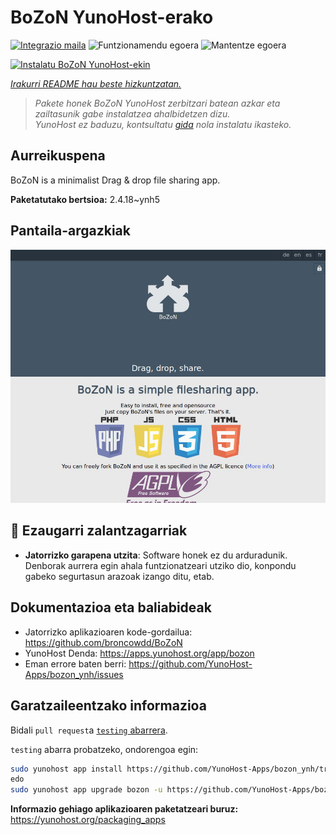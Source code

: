 <!--
Ohart ongi: README hau automatikoki sortu da <https://github.com/YunoHost/apps/tree/master/tools/readme_generator>ri esker
EZ editatu eskuz.
-->

# BoZoN YunoHost-erako

[![Integrazio maila](https://dash.yunohost.org/integration/bozon.svg)](https://dash.yunohost.org/appci/app/bozon) ![Funtzionamendu egoera](https://ci-apps.yunohost.org/ci/badges/bozon.status.svg) ![Mantentze egoera](https://ci-apps.yunohost.org/ci/badges/bozon.maintain.svg)

[![Instalatu BoZoN YunoHost-ekin](https://install-app.yunohost.org/install-with-yunohost.svg)](https://install-app.yunohost.org/?app=bozon)

*[Irakurri README hau beste hizkuntzatan.](./ALL_README.md)*

> *Pakete honek BoZoN YunoHost zerbitzari batean azkar eta zailtasunik gabe instalatzea ahalbidetzen dizu.*  
> *YunoHost ez baduzu, kontsultatu [gida](https://yunohost.org/install) nola instalatu ikasteko.*

## Aurreikuspena

BoZoN is a minimalist Drag & drop file sharing app.


**Paketatutako bertsioa:** 2.4.18~ynh5

## Pantaila-argazkiak

![BoZoN(r)en pantaila-argazkia](./doc/screenshots/bozon_screenshot.png)

## :red_circle: Ezaugarri zalantzagarriak

- **Jatorrizko garapena utzita**: Software honek ez du arduradunik. Denborak aurrera egin ahala funtzionatzeari utziko dio, konpondu gabeko segurtasun arazoak izango ditu, etab.

## Dokumentazioa eta baliabideak

- Jatorrizko aplikazioaren kode-gordailua: <https://github.com/broncowdd/BoZoN>
- YunoHost Denda: <https://apps.yunohost.org/app/bozon>
- Eman errore baten berri: <https://github.com/YunoHost-Apps/bozon_ynh/issues>

## Garatzaileentzako informazioa

Bidali `pull request`a [`testing` abarrera](https://github.com/YunoHost-Apps/bozon_ynh/tree/testing).

`testing` abarra probatzeko, ondorengoa egin:

```bash
sudo yunohost app install https://github.com/YunoHost-Apps/bozon_ynh/tree/testing --debug
edo
sudo yunohost app upgrade bozon -u https://github.com/YunoHost-Apps/bozon_ynh/tree/testing --debug
```

**Informazio gehiago aplikazioaren paketatzeari buruz:** <https://yunohost.org/packaging_apps>
